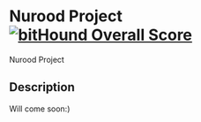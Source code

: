 # Nurood Project [![bitHound Overall Score](https://www.bithound.io/github/StamCHik/Nurood/badges/score.svg)](https://www.bithound.io/github/StamCHik/Nurood)

Nurood Project

## Description

Will come soon:)
